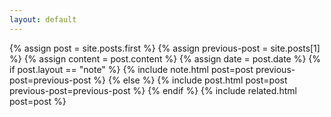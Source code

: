 ```yaml
---
layout: default
---
```


<div class="blog-index">  
  {% assign post = site.posts.first %}
  {% assign previous-post = site.posts[1] %}
  {% assign content = post.content %}
  {% assign date = post.date %}
  {% if post.layout == "note" %}
    {% include note.html post=post previous-post=previous-post %}
  {% else %}
    {% include post.html post=post previous-post=previous-post %}
  {% endif %}
  {% include related.html post=post %}
</div>

